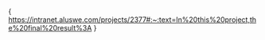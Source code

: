 {
    https://intranet.aluswe.com/projects/2377#:~:text=In%20this%20project,the%20final%20result%3A
}
